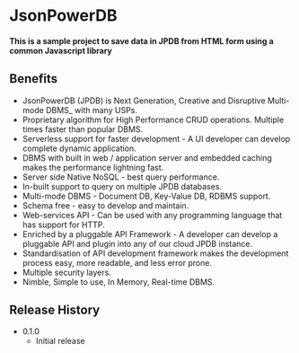 # JsonPowerDB
#### This is a sample project to save data in JPDB from HTML form using a common Javascript library
## Benefits
 * JsonPowerDB (JPDB) is Next Generation, Creative and Disruptive Multi-mode DBMS_ with many USPs.
 * Proprietary algorithm for High Performance CRUD operations. Multiple times faster than popular DBMS.
 * Serverless support for faster development - A UI developer can develop complete dynamic application.
 * DBMS with built in web / application server and embedded caching makes the performance lightning fast.
 * Server side Native NoSQL - best query performance.
 * In-built support to query on multiple JPDB databases.
 * Multi-mode DBMS - Document DB, Key-Value DB, RDBMS support.
 * Schema free - easy to develop and maintain.
 * Web-services API - Can be used with any programming language that has support for HTTP.
 * Enriched by a pluggable API Framework - A developer can develop a pluggable API and plugin into any of our cloud JPDB instance.
 * Standardisation of API development framework makes the development process easy, more readable, and less error prone.
 * Multiple security layers.
 * Nimble, Simple to use, In Memory, Real-time DBMS.
## Release History
* 0.1.0
    * Initial release
